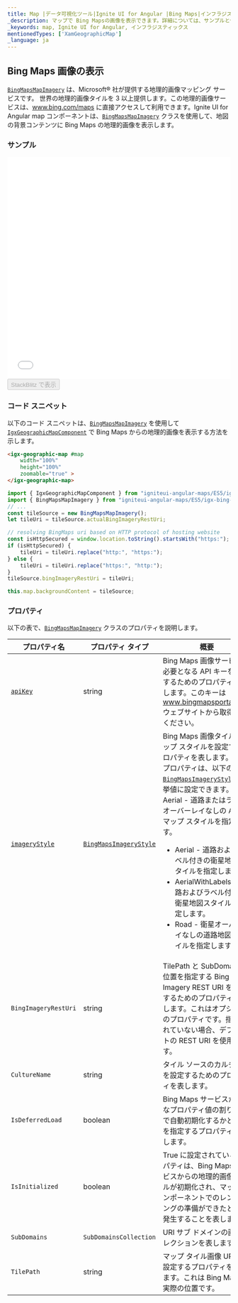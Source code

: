 ```yaml
---
title: Map |データ可視化ツール|Ignite UI for Angular |Bing Maps|インフラジスティックス
_description: マップで Bing Mapsの画像を表示できます。詳細については、サンプルと使用方法をご覧ください。
_keywords: map, Ignite UI for Angular, インフラジスティックス
mentionedTypes: ['XamGeographicMap']
_language: ja
---
```


## Bing Maps 画像の表示

[`BingMapsMapImagery`](/products/ignite-ui-angular/api/docs/typescript/latest/classes/bingmapsmapimagery.html) は、Microsoft® 社が提供する地理的画像マッピング サービスです。 世界の地理的画像タイルを 3 以上提供します。この地理的画像サービスは、<a href="http://www.bing.com/maps" target="_blank">www.bing.com/maps</a> に直接アクセスして利用できます。Ignite UI for Angular map コンポーネントは、[`BingMapsMapImagery`](/products/ignite-ui-angular/api/docs/typescript/latest/classes/bingmapsmapimagery.html) クラスを使用して、地図の背景コンテンツに Bing Maps の地理的画像を表示します。

### サンプル

<div class="sample-container loading" style="height: 500px">
    <iframe id="geo-map-display-bing-imagery-iframe" src='{environment:dvDemosBaseUrl}/maps/geo-map-display-bing-imagery' width="100%" height="100%" seamless frameBorder="0" onload="onXPlatSampleIframeContentLoaded(this);"></iframe>
</div>
<div>
    <button data-localize="stackblitz" disabled class="stackblitz-btn"   data-iframe-id="geo-map-display-bing-imagery-iframe" data-demos-base-url="{environment:dvDemosBaseUrl}">StackBlitz で表示
    </button>
</div>

<div class="divider--half"></div>

### コード スニペット

以下のコード スニペットは、[`BingMapsMapImagery`](/products/ignite-ui-angular/api/docs/typescript/latest/classes/bingmapsmapimagery.html) を使用して [`IgxGeographicMapComponent`](/products/ignite-ui-angular/api/docs/typescript/latest/classes/igxgeographicmapcomponent.html) で Bing Maps からの地理的画像を表示する方法を示します。

```html
<igx-geographic-map #map
    width="100%"
    height="100%"
    zoomable="true" >
</igx-geographic-map>
```

```ts
import { IgxGeographicMapComponent } from "igniteui-angular-maps/ES5/igx-geographic-map-component";
import { BingMapsMapImagery } from "igniteui-angular-maps/ES5/igx-bing-maps-map-imagery";
// ...
const tileSource = new BingMapsMapImagery();
let tileUri = tileSource.actualBingImageryRestUri;

// resolving BingMaps uri based on HTTP protocol of hosting website
const isHttpSecured = window.location.toString().startsWith("https:");
if (isHttpSecured) {
    tileUri = tileUri.replace("http:", "https:");
} else {
    tileUri = tileUri.replace("https:", "http:");
}
tileSource.bingImageryRestUri = tileUri;

this.map.backgroundContent = tileSource;
```

### プロパティ

以下の表で、[`BingMapsMapImagery`](/products/ignite-ui-angular/api/docs/typescript/latest/classes/bingmapsmapimagery.html) クラスのプロパティを説明します。

| プロパティ名                                                                                                                | プロパティ タイプ                                                                                                        | 概要                                                                                                                                                                                                                                                                                                                                                                                          |
| --------------------------------------------------------------------------------------------------------------------- | ---------------------------------------------------------------------------------------------------------------- | ------------------------------------------------------------------------------------------------------------------------------------------------------------------------------------------------------------------------------------------------------------------------------------------------------------------------------------------------------------------------------------------- |
| [`apiKey`](/products/ignite-ui-angular/api/docs/typescript/latest/classes/bingmapsmapimagery.html#apikey)             | string                                                                                                           | Bing Maps 画像サービスで必要となる API キーを設定するためのプロパティを表します。このキーは <a href="http://www.bingmapsportal.coms" target="_blank">www.bingmapsportal.com</a> ウェブサイトから取得してください。                                                                                                                                                                                                                                 |
| [`imageryStyle`](/products/ignite-ui-angular/api/docs/typescript/latest/classes/bingmapsmapimagery.html#imagerystyle) | [`BingMapsImageryStyle`](/products/ignite-ui-angular/api/docs/typescript/latest/enums/bingmapsimagerystyle.html) | Bing Maps 画像タイルのマップ スタイルを設定するプロパティを表します。このプロパティは、以下の [`BingMapsImageryStyle`](/products/ignite-ui-angular/api/docs/typescript/latest/enums/bingmapsimagerystyle.html) 列挙値に設定できます。Aerial - 道路またはラベルオーバーレイなしの Aerial マップ スタイルを指定します。<ul><li> Aerial - 道路およびラベル付きの衛星地図スタイルを指定します。</li> <li> AerialWithLabels - 道路およびラベル付きの衛星地図スタイルを指定します。</li><li> Road - 衛星オーバーレイなしの道路地図スタイルを指定します。</li></ul> |
| `BingImageryRestUri`                                                                                                  | string                                                                                                           | TilePath と SubDomain の位置を指定する Bing Imagery REST URI を設定するためのプロパティを表します。これはオプションのプロパティです。指定されていない場合、デフォルトの REST URI を使用します。                                                                                                                                                                                                                                                                  |
| `CultureName`                                                                                                         | string                                                                                                           | タイル ソースのカルチャ名を設定するためのプロパティを表します。                                                                                                                                                                                                                                                                                                                                                            |
| `IsDeferredLoad`                                                                                                      | boolean                                                                                                          | Bing Maps サービスが有効なプロパティ値の割り当てで自動初期化するかどうかを指定するプロパティを表します。                                                                                                                                                                                                                                                                                                                                   |
| `IsInitialized`                                                                                                       | boolean                                                                                                          | True に設定されているプロパティは、Bing Maps サービスからの地理的画像タイルが初期化され、マップ コンポーネントでのレンダリングの準備ができたときに発生することを表します。                                                                                                                                                                                                                                                                                               |
| `SubDomains`                                                                                                          | `SubDomainsCollection`                                                                                           | URI サブ ドメインの画像コレクションを表します。                                                                                                                                                                                                                                                                                                                                                                  |
| `TilePath`                                                                                                            | string                                                                                                           | マップ タイル画像 URI を設定するプロパティを表します。これは Bing Maps の実際の位置です。                                                                                                                                                                                                                                                                                                                                       |
